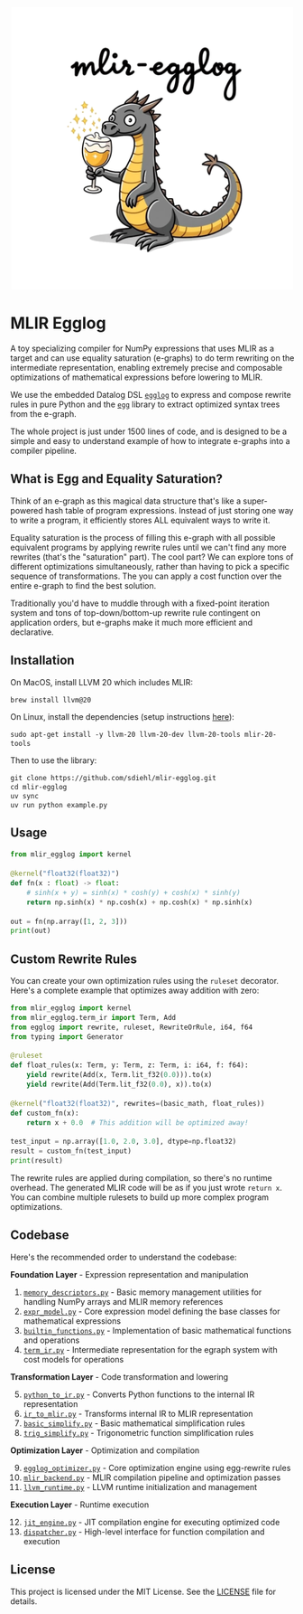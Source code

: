 <p align="center">
    <img src=".github/logo.png" width="500px" alt="mlir-egglog">
</p>

# MLIR Egglog

A toy specializing compiler for NumPy expressions that uses MLIR as a target and can use equality saturation (e-graphs) to do term rewriting on the intermediate representation, enabling extremely precise and composable optimizations of mathematical expressions before lowering to MLIR.

We use the embedded Datalog DSL [`egglog`](https://github.com/egraphs-good/egglog) to express and compose rewrite rules in pure Python and the [`egg`](https://docs.rs/egg/latest/egg/) library to extract optimized syntax trees from the e-graph.

The whole project is just under 1500 lines of code, and is designed to be a simple and easy to understand example of how to integrate e-graphs into a compiler pipeline.

## What is Egg and Equality Saturation?

Think of an e-graph as this magical data structure that's like a super-powered hash table of program expressions. Instead of just storing one way to write a program, it efficiently stores ALL equivalent ways to write it.

Equality saturation is the process of filling this e-graph with all possible equivalent programs by applying rewrite rules until we can't find any more rewrites (that's the "saturation" part). The cool part? We can explore tons of different optimizations simultaneously, rather than having to pick a specific sequence of transformations. The you can apply a cost function over the entire e-graph to find the best solution. 

Traditionally you'd have to muddle through with a fixed-point iteration system and tons of top-down/bottom-up rewrite rule contingent on application orders, but e-graphs make it much more efficient and declarative.

## Installation

On MacOS, install LLVM 20 which includes MLIR:

```shell
brew install llvm@20
```

On Linux, install the dependencies (setup instructions [here](https://apt.llvm.org/)):

```shell
sudo apt-get install -y llvm-20 llvm-20-dev llvm-20-tools mlir-20-tools
```

Then to use the library:

```shell
git clone https://github.com/sdiehl/mlir-egglog.git
cd mlir-egglog
uv sync
uv run python example.py
```

## Usage

```python
from mlir_egglog import kernel

@kernel("float32(float32)")
def fn(x : float) -> float:
    # sinh(x + y) = sinh(x) * cosh(y) + cosh(x) * sinh(y)
    return np.sinh(x) * np.cosh(x) + np.cosh(x) * np.sinh(x)

out = fn(np.array([1, 2, 3]))
print(out)
```

## Custom Rewrite Rules

You can create your own optimization rules using the `ruleset` decorator. Here's a complete example that optimizes away addition with zero:

```python
from mlir_egglog import kernel
from mlir_egglog.term_ir import Term, Add
from egglog import rewrite, ruleset, RewriteOrRule, i64, f64
from typing import Generator

@ruleset
def float_rules(x: Term, y: Term, z: Term, i: i64, f: f64):
    yield rewrite(Add(x, Term.lit_f32(0.0))).to(x)
    yield rewrite(Add(Term.lit_f32(0.0), x)).to(x)

@kernel("float32(float32)", rewrites=(basic_math, float_rules))
def custom_fn(x):
    return x + 0.0  # This addition will be optimized away!

test_input = np.array([1.0, 2.0, 3.0], dtype=np.float32)
result = custom_fn(test_input)
print(result)
```

The rewrite rules are applied during compilation, so there's no runtime overhead. The generated MLIR code will be as if you just wrote `return x`. You can combine multiple rulesets to build up more complex program optimizations.

## Codebase

Here's the recommended order to understand the codebase:

**Foundation Layer** - Expression representation and manipulation

1. [`memory_descriptors.py`](src/mlir_egglog/memory_descriptors.py) - Basic memory management utilities for handling NumPy arrays and MLIR memory references
2. [`expr_model.py`](src/mlir_egglog/expr_model.py) - Core expression model defining the base classes for mathematical expressions
3. [`builtin_functions.py`](src/mlir_egglog/builtin_functions.py) - Implementation of basic mathematical functions and operations
4. [`term_ir.py`](src/mlir_egglog/term_ir.py) - Intermediate representation for the egraph system with cost models for operations

**Transformation Layer** - Code transformation and lowering

5. [`python_to_ir.py`](src/mlir_egglog/python_to_ir.py) - Converts Python functions to the internal IR representation
6. [`ir_to_mlir.py`](src/mlir_egglog/ir_to_mlir.py) - Transforms internal IR to MLIR representation
7. [`basic_simplify.py`](src/mlir_egglog/basic_simplify.py) - Basic mathematical simplification rules
8. [`trig_simplify.py`](src/mlir_egglog/trig_simplify.py) - Trigonometric function simplification rules

**Optimization Layer** - Optimization and compilation

9. [`egglog_optimizer.py`](src/mlir_egglog/egglog_optimizer.py) - Core optimization engine using egg-rewrite rules
10. [`mlir_backend.py`](src/mlir_egglog/mlir_backend.py) - MLIR compilation pipeline and optimization passes
11. [`llvm_runtime.py`](src/mlir_egglog/llvm_runtime.py) - LLVM runtime initialization and management

**Execution Layer** - Runtime execution

12. [`jit_engine.py`](src/mlir_egglog/jit_engine.py) - JIT compilation engine for executing optimized code
13. [`dispatcher.py`](src/mlir_egglog/dispatcher.py) - High-level interface for function compilation and execution

## License

This project is licensed under the MIT License. See the [LICENSE](LICENSE) file for details.
